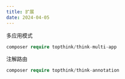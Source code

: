 ```yaml
---
title: 扩展
date: 2024-04-05
---
```

多应用模式
```php
composer require topthink/think-multi-app
```
注解路由
```php
composer require topthink/think-annotation
```